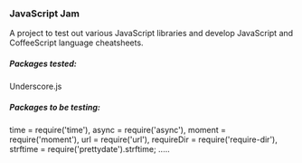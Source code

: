 ### JavaScript Jam

A project to test out various JavaScript libraries and develop JavaScript and CoffeeScript language cheatsheets.

##### Packages tested:

Underscore.js

##### Packages to be testing:

time = require('time'),
async = require('async'),
moment = require('moment'),
url = require('url'),
requireDir = require('require-dir'),
strftime = require('prettydate').strftime;
.....